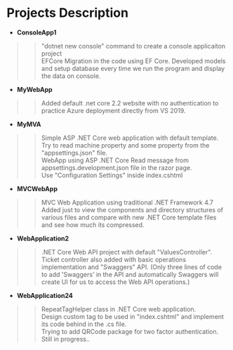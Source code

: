 
# Projects Description
* **ConsoleApp1**
>> "dotnet new console" command to create a console applicaiton project  
>> EFCore Migration in the code using EF Core.
>> Developed models and setup database every time we run the program and display the data on console.
* **MyWebApp**
>> Added default .net core 2.2 website with no authentication to practice Azure deployment 
>> directly from VS 2019. 
* **MyMVA**
>>Simple ASP .NET Core web application with default template.  
>>Try to read machine property and some property from the "appsettings.json" file.  
>>WebApp using ASP .NET Core
>> Read message from appsettings.development.json file in the razor page.  
>> Use "Configuration Settings" inside index.cshtml
* **MVCWebApp**
>> MVC Web Application using traditional .NET Framework 4.7
>> Added just to view the components and directory structures of various 
>> files and compare with new .NET Core template files and see how
>> much its compressed.
* **WebApplication2**
>> .NET Core Web API project with default "ValuesController".  
>> Ticket controller also added with basic operations implementation and 
>> "Swaggers" API. (Only three lines of code to add 'Swaggers' in the API and
>> automatically Swaggers will create UI for us to access the Web API operations.) 
* **WebApplication24** 
>>RepeatTagHelper class in .NET Core web application.  
>>Design custom tag to be used in "index.cshtml" and implement its code behind in the .cs file.  
>>Trying to add QRCode package for two factor authentication. Still in progress..